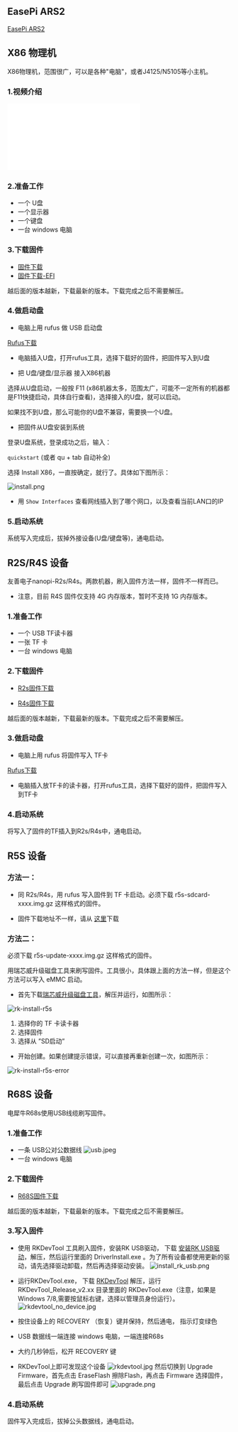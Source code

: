 ## EasePi ARS2

[EasePi ARS2](https://doc.linkease.com/zh/guide/easepi/)

## X86 物理机

X86物理机，范围很广，可以是各种"电脑"，或者J4125/N5105等小主机。

### 1.视频介绍

<iframe src="//player.bilibili.com/player.html?aid=811882019&bvid=BV1p34y1j7Jw&cid=729311389&page=1" scrolling="no" border="0" frameborder="no" framespacing="0" allowfullscreen="true"> </iframe>

### 2.准备工作

* 一个 U盘
* 一个显示器
* 一个键盘
* 一台 windows 电脑

### 3.下载固件

* [固件下载](https://fw.koolcenter.com/iStoreOS/x86_64/)
* [固件下载-EFI](https://fw.koolcenter.com/iStoreOS/x86_64/)

越后面的版本越新，下载最新的版本。下载完成之后不需要解压。

### 4.做启动盘

* 电脑上用 rufus 做 USB 启动盘 

[Rufus下载](https://rufus.ie/zh/)

* 电脑插入U盘，打开rufus工具，选择下载好的固件，把固件写入到U盘

* 把 U盘/键盘/显示器 接入X86机器

选择从U盘启动，一般按 F11 (x86机器太多，范围太广，可能不一定所有的机器都是F11快捷启动，具体自行查看)，选择接入的U盘，就可以启动。

如果找不到U盘，那么可能你的U盘不兼容，需要换一个U盘。

* 把固件从U盘安装到系统

登录U盘系统，登录成功之后，输入：

`quickstart` (或者 qu + tab 自动补全)

选择 Install X86，一直按确定，就行了。具体如下图所示：

![install.png](./install/install.png)

* 用 `Show Interfaces` 查看网线插入到了哪个网口，以及查看当前LAN口的IP

### 5.启动系统

系统写入完成后，拔掉外接设备(U盘/键盘等)，通电启动。


## R2S/R4S 设备

友善电子nanopi-R2s/R4s。两款机器，刷入固件方法一样，固件不一样而已。

* 注意，目前 R4S 固件仅支持 4G 内存版本，暂时不支持 1G 内存版本。

### 1.准备工作

* 一个 USB TF读卡器
* 一张 TF 卡
* 一台 windows 电脑

### 2.下载固件

* [R2s固件下载](https://fw.koolcenter.com/iStoreOS/r2s/)

* [R4s固件下载](https://fw.koolcenter.com/iStoreOS/r4s/)

越后面的版本越新，下载最新的版本。下载完成之后不需要解压。

### 3.做启动盘

* 电脑上用 rufus 将固件写入 TF卡

[Rufus下载](https://rufus.ie/zh/)

* 电脑插入放TF卡的读卡器，打开rufus工具，选择下载好的固件，把固件写入到TF卡

### 4.启动系统

将写入了固件的TF插入到R2s/R4s中，通电启动。


## R5S 设备

### 方法一：

* 同 R2s/R4s，用 rufus 写入固件到 TF 卡启动。必须下载 r5s-sdcard-xxxx.img.gz 这样格式的固件。

* 固件下载地址不一样，请从 [这里](https://fw.koolcenter.com/iStoreOS/r5s/)下载

### 方法二：

必须下载 r5s-update-xxxx.img.gz 这样格式的固件。

用瑞芯威升级磁盘工具来刷写固件。工具很小，具体跟上面的方法一样，但是这个方法可以写入 eMMC 启动。

* 首先下载[瑞芯威升级磁盘工具](https://fw.koolcenter.com/iStoreOS/alpha/SDDiskTool_v1.7.zip)，解压并运行，如图所示：

![rk-install-r5s](./install/rk-install-r5s.png)

1. 选择你的 TF 卡读卡器
2. 选择固件
3. 选择从 ”SD启动”

* 开始创建。如果创建提示错误，可以直接再重新创建一次，如图所示：

![rk-install-r5s-error](./install/rk-install-r5s-error.png)

## R68S 设备

电犀牛R68s使用USB线缆刷写固件。

### 1.准备工作

* 一条 USB公对公数据线
![usb.jpeg](./install/usb.png)
* 一台 windows 电脑

### 2.下载固件

* [R68S固件下载](https://fw.koolcenter.com/iStoreOS/alpha/)

越后面的版本越新，下载最新的版本。下载完成之后不需要解压。

### 3.写入固件

* 使用 RKDevTool 工具刷入固件，安装RK USB驱动，
下载 [安装RK USB驱动](https://download.t-firefly.com/product/Board/RK356X/Tool/Window/DriverAssitant/DriverAssitant_v5.1.1.zip)，解压，然后运行里面的 DriverInstall.exe 。为了所有设备都使用更新的驱动，请先选择驱动卸载，然后再选择驱动安装。
![install_rk_usb.png](./install/install_rk_usb.png)

* 运行RKDevTool.exe，
下载 [RKDevTool](https://download.t-firefly.com/product/Board/RK356X/Tool/Window/AndroidTool/RKDevTool_Release_v2.84.zip)
解压，运行 RKDevTool_Release_v2.xx 目录里面的 RKDevTool.exe（注意，如果是 Windows 7/8,需要按鼠标右键，选择以管理员身份运行）。
![rkdevtool_no_device.jpg](./install/rkdevtool_no_device.jpg)

* 按住设备上的 RECOVERY （恢复）键并保持，然后通电， 指示灯变绿色

* USB 数据线一端连接 windows 电脑，一端连接R68s

* 大约几秒钟后，松开 RECOVERY 键

* RKDevTool上即可发现这个设备
![rkdevtool.jpg](./install/rkdevtool.jpg)
然后切换到 Upgrade Firmware，首先点击 EraseFlash 擦除Flash，再点击 Firmware 选择固件，最后点击 Upgrade 刷写固件即可
![upgrade.png](./install/upgrade.jpg)

### 4.启动系统

固件写入完成后，拔掉公头数据线，通电启动。

